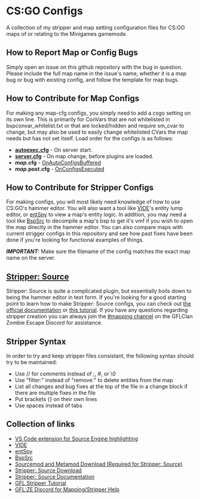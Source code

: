 # CS:GO Configs

A collection of my stripper and map setting configuration files for CS:GO maps of or relating to the Minigames gamemode.

## How to Report Map or Config Bugs

Simply open an issue on this github repository with the bug in question. Please include the full map name in the issue's name, whether it is a map bug or bug with existing config, and follow the template for map bugs.

## How to Contribute for Map Configs

For making any map-cfg configs, you simply need to add a csgo setting on its own line. This is primarily for ConVars that are not whitelisted in bspconvar_whitelist.txt or that are locked/hidden and require sm_cvar to change, but may also be used to easily change whitelisted CVars the map needs but has not set itself.
Load order for the configs is as follows:
- **[autoexec.cfg](Reference%20Configs/autoexec.cfg)** - On server start.
- **[server.cfg](Reference%20Configs/server.cfg)** - On map change, before plugins are loaded.
- ***map*.cfg** - [OnAutoConfigsBuffered](https://sourcemod.dev/#/sourcemod/function.OnAutoConfigsBuffered)
- ***map*.post.cfg** - [OnConfigsExecuted](https://sourcemod.dev/#/sourcemod/function.OnConfigsExecuted)

## How to Contribute for Stripper Configs

For making configs, you will most likely need knowledge of how to use CS:GO's hammer editor. You will also want a tool like [VIDE](http://www.riintouge.com/VIDE/)'s entity lump editor, or [entSpy](https://gamebanana.com/tools/5876) to view a map's entity logic. In addition, you may need a tool like [BspSrc](https://github.com/ata4/bspsrc/releases) to decompile a map's bsp to get it's vmf if you wish to open the map directly in the hammer editor. You can also compare maps with current strigger configs in this repository and see how past fixes have been done if you're looking for functional examples of things.

**_IMPORTANT:_** Make sure the filename of the config matches the exact map name on the server.

## [Stripper: Source](http://www.bailopan.net/stripper/snapshots/1.2/)

Stripper: Source is quite a complicated plugin, but essentially boils down to being the hammer editor in text form. If you're looking for a good starting point to learn how to make Stripper: Source configs, you can check out [the official documentation](https://www.bailopan.net/stripper/) or [this tutorial](https://gflclan.com/forums/topic/47449-stripper-cfgs-guide/). If you have any questions regarding stripper creation you can always join the [#mapping channel](https://discord.gg/zh2CVSM) on the GFLClan Zombie Escape Discord for assistance.

## Stripper Syntax
In order to try and keep stripper files consistant, the following syntax should try to be maintained:
- Use // for comments instead of ;, #, or \0
- Use "filter:" instead of "remove:" to delete entities from the map
- List all changes and bug fixes at the top of the file in a change block if there are multiple fixes in the file
- Put brackets {} on their own lines
- Use spaces instead of tabs

## Collection of links
- [VS Code extension for Source Engine highlighting](https://marketplace.visualstudio.com/items?itemName=Azashii.csgo-map-config-highlighting)
- [VIDE](http://www.riintouge.com/VIDE/)
- [entSpy](https://gamebanana.com/tools/5876)
- [BspSrc](https://github.com/ata4/bspsrc/releases)
- [Sourcemod and Metamod Download (Required for Stripper: Source)](https://www.sourcemod.net/downloads.php?branch=stable)
- [Stripper: Source Download](http://www.bailopan.net/stripper/snapshots/1.2)
- [Stripper: Source Documentation](https://www.bailopan.net/stripper/)
- [GFL Stripper Tutorial](https://gflclan.com/forums/topic/47449-stripper-cfgs-guide/)
- [GFL:ZE Discord for Mapping/Stripper Help](https://discord.gg/zh2CVSM)
